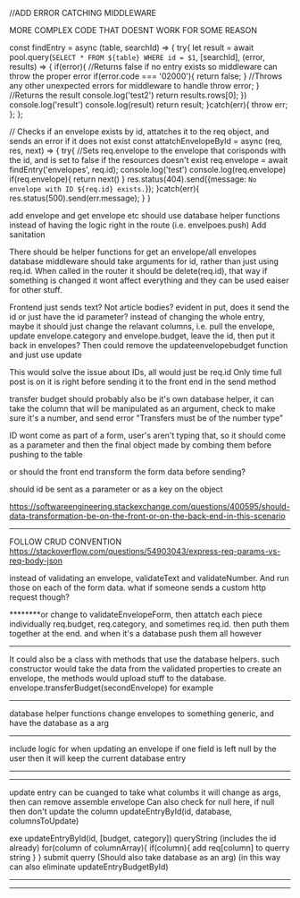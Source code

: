 //ADD ERROR CATCHING MIDDLEWARE

MORE COMPLEX CODE THAT DOESNT WORK FOR SOME REASON

const findEntry = async (table, searchId) => {
    try{
        let result = await pool.query(`SELECT * FROM ${table} WHERE id = $1`, [searchId], (error, results) => {
            if(error){
                //Returns false if no entry exists so middleware can throw the proper error
                if(error.code === '02000'){
                    return false;
                }
                //Throws any other unexpected errors for middleware to handle
                throw error;
            }
            //Returns the result
            console.log('test2')
            return results.rows[0];
        })
        console.log('result')
        console.log(result)
        return result;
    }catch(err){
        throw err;
    };
};




// Checks if an envelope exists by id, attatches it to the req object, and sends an error if it does not exist
const attatchEnvelopeById =  async (req, res, next) => {
    try{
        //Sets req.envelope to the envelope that corisponds with the id, and is set to false if the resources doesn't exist
        req.envelope =  await findEntry('envelopes', req.id);
        console.log('test')
        console.log(req.envelope)
        if(req.envelope){
            return next()
        }
        res.status(404).send({message: `No envelope with ID ${req.id} exists.`});
    }catch(err){
        res.status(500).send(err.message);
    }
}







add envelope and get envelope etc should use database helper functions instead of having the logic right in the route (i.e. envelpoes.push)
Add sanitation

There should be helper functions for get an envelope/all envelopes
database middleware should take arguments for id, rather than just using req.id. When called in the router it should be delete(req.id), that way if something is changed it wont affect everything and they can be used eaiser for other stuff.




Frontend just sends text? Not article bodies? evident in put, does it send the id or just have the id parameter? instead of changing the whole entry, maybe it should just change the relavant columns, i.e. pull the envelope, update envelope.category and envelope.budget, leave the id, then put it back in envelopes? Then could remove the updateenvelopebudget function and just use update

This would solve the issue about IDs, all would just be req.id
Only time full post is on it is right before sending it to the front end in the send method

transfer budget should probably also be it's own database helper, it can take the column that will be manipulated as an argument, check to make sure it's a number, and send error "Transfers must be of the number type"



ID wont come as part of a form, user's aren't typing that, so it should come as a parameter and then the final object made by combing them before pushing to the table

or should the front end transform the form data before sending? 

should id be sent as a parameter or as a key on the object

https://softwareengineering.stackexchange.com/questions/400595/should-data-transformation-be-on-the-front-or-on-the-back-end-in-this-scenario









**************
FOLLOW CRUD CONVENTION
https://stackoverflow.com/questions/54903043/express-req-params-vs-req-body-json

instead of validating an envelope, validateText and validateNumber. And run those on each of the form data. 
what if someone sends a custom http request though?

********or change to validateEnvelopeForm, then attatch each piece individually req.budget, req.category, and sometimes req.id. then puth them together at the end. and when it's a database push them all however

***
It could also be a class with methods that use the database helpers. such constructor would take the data from the validated properties to create an envelope, the methods would upload stuff to the database. envelope.transferBudget(secondEnvelope) for example


*********
database helper functions
change envelopes to something generic, and have the database as a arg 


*********
include logic for when updating an envelope if one field is left null by the user then it will keep the current database entry

*****************************************************************************************************************
*****************************************************************************************************************
update entry can be cuanged to take what columbs it will change as args, then can remove assemble envelope
Can also check for null here, if null then don't update the column
updateEntryById(id, database, columnsToUpdate)

exe updateEntryById(id, [budget, category])
        queryString (includes the id already)
        for(column of columnArray){
            if(column){
                add req[column] to querry string
            }
        }
        submit querry
(Should also take database as an arg)
(in this way can also eliminate updateEntryBudgetById)
*****************************************************************************************************************
******************************************************************************************************************